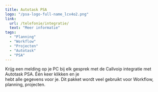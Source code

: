 ```yaml
---
title: Autotask PSA
logo: "/psa-logo-full-name_lcv4o2.png"
link:
  url: /telefonie/integratie/
  text: "Meer informatie"
tags:
  - "Planning"
  - "Workflow"
  - "Projecten"
  - "Autotask"
  - "PSA"
---
```

Krijg een melding op je PC bij elk gesprek met de Callvoip integratie met Autotask PSA. Één keer klikken en je<br>
hebt alle gegevens voor je. Dit pakket wordt veel gebruikt voor Workflow, planning, projecten.
